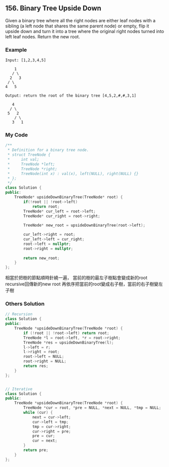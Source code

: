 ## 156. Binary Tree Upside Down

Given a binary tree where all the right nodes are either leaf nodes with a sibling (a left node that shares the same parent node) or empty, flip it upside down and turn it into a tree where the original right nodes turned into left leaf nodes. Return the new root.


### Example
```
Input: [1,2,3,4,5]

    1
   / \
  2   3
 / \
4   5

Output: return the root of the binary tree [4,5,2,#,#,3,1]

   4
  / \
 5   2
    / \
   3   1  

```

### My Code
```c++
/**
 * Definition for a binary tree node.
 * struct TreeNode {
 *     int val;
 *     TreeNode *left;
 *     TreeNode *right;
 *     TreeNode(int x) : val(x), left(NULL), right(NULL) {}
 * };
 */
class Solution {
public:
    TreeNode* upsideDownBinaryTree(TreeNode* root) {
        if(!root || !root->left)
            return root;
        TreeNode* cur_left = root->left;
        TreeNode* cur_right = root->right;
        
        TreeNode* new_root = upsideDownBinaryTree(root->left);

        cur_left->right = root;
        cur_left->left = cur_right;
        root->left = nullptr;
        root->right = nullptr;
        
        return new_root;
    }
};
```
相當於把樹的節點順時針繞一遍，
當前的樹的最左子樹點會變成新的root
recursive回傳新的new root 再依序把當前的root變成右子樹，當前的右子樹變左子樹

### Others Solution
```c++
// Recursion
class Solution {
public:
    TreeNode *upsideDownBinaryTree(TreeNode *root) {
        if (!root || !root->left) return root;
        TreeNode *l = root->left, *r = root->right;
        TreeNode *res = upsideDownBinaryTree(l);
        l->left = r;
        l->right = root;
        root->left = NULL;
        root->right = NULL;
        return res;
    }
};


// Iterative
class Solution {
public:
    TreeNode *upsideDownBinaryTree(TreeNode *root) {
        TreeNode *cur = root, *pre = NULL, *next = NULL, *tmp = NULL;
        while (cur) {
            next = cur->left;
            cur->left = tmp;
            tmp = cur->right;
            cur->right = pre;
            pre = cur;
            cur = next;
        }
        return pre;
    }
};
```

